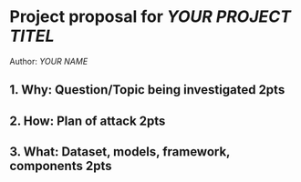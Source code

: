 # Project proposal for *YOUR PROJECT TITEL*
Author: *YOUR NAME*

## 1. Why: Question/Topic being investigated 2pts

## 2. How: Plan of attack 2pts

## 3. What: Dataset, models, framework, components 2pts